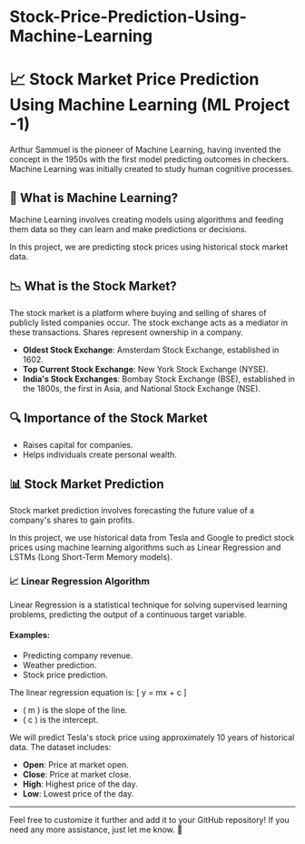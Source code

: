 # Stock-Price-Prediction-Using-Machine-Learning

# 📈 Stock Market Price Prediction Using Machine Learning (ML Project -1)


Arthur Sammuel is the pioneer of Machine Learning, having invented the concept in the 1950s with the first model predicting outcomes in checkers. Machine Learning was initially created to study human cognitive processes.

## 🤖 What is Machine Learning?

Machine Learning involves creating models using algorithms and feeding them data so they can learn and make predictions or decisions.

In this project, we are predicting stock prices using historical stock market data.

## 📉 What is the Stock Market?

The stock market is a platform where buying and selling of shares of publicly listed companies occur. The stock exchange acts as a mediator in these transactions. Shares represent ownership in a company.

- **Oldest Stock Exchange**: Amsterdam Stock Exchange, established in 1602.
- **Top Current Stock Exchange**: New York Stock Exchange (NYSE).
- **India's Stock Exchanges**: Bombay Stock Exchange (BSE), established in the 1800s, the first in Asia, and National Stock Exchange (NSE).

## 🔍 Importance of the Stock Market

- Raises capital for companies.
- Helps individuals create personal wealth.

## 📊 Stock Market Prediction

Stock market prediction involves forecasting the future value of a company's shares to gain profits.

In this project, we use historical data from Tesla and Google to predict stock prices using machine learning algorithms such as Linear Regression and LSTMs (Long Short-Term Memory models).

### 📈 Linear Regression Algorithm

Linear Regression is a statistical technique for solving supervised learning problems, predicting the output of a continuous target variable.

#### Examples:
- Predicting company revenue.
- Weather prediction.
- Stock price prediction.

The linear regression equation is:
\[ y = mx + c \]
- \( m \) is the slope of the line.
- \( c \) is the intercept.

We will predict Tesla's stock price using approximately 10 years of historical data. The dataset includes:
- **Open**: Price at market open.
- **Close**: Price at market close.
- **High**: Highest price of the day.
- **Low**: Lowest price of the day.

---

Feel free to customize it further and add it to your GitHub repository! If you need any more assistance, just let me know. 🚀
